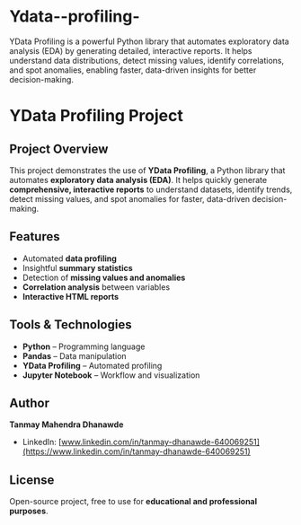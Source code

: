 # Ydata--profiling-
YData Profiling is a powerful Python library that automates exploratory data analysis (EDA) by generating detailed, interactive reports. It helps understand data distributions, detect missing values, identify correlations, and spot anomalies, enabling faster, data-driven insights for better decision-making.
# YData Profiling Project

## Project Overview

This project demonstrates the use of **YData Profiling**, a Python library that automates **exploratory data analysis (EDA)**. It helps quickly generate **comprehensive, interactive reports** to understand datasets, identify trends, detect missing values, and spot anomalies for faster, data-driven decision-making.

## Features

* Automated **data profiling**
* Insightful **summary statistics**
* Detection of **missing values and anomalies**
* **Correlation analysis** between variables
* **Interactive HTML reports**

## Tools & Technologies

* **Python** – Programming language
* **Pandas** – Data manipulation
* **YData Profiling** – Automated profiling
* **Jupyter Notebook** – Workflow and visualization

## Author

**Tanmay Mahendra Dhanawde**

* LinkedIn: [www.linkedin.com/in/tanmay-dhanawde-640069251](https://www.linkedin.com/in/tanmay-dhanawde-640069251)

## License

Open-source project, free to use for **educational and professional purposes**.


